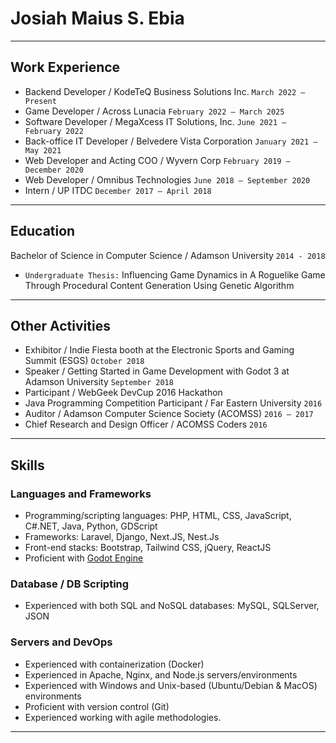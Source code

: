 # Josiah Maius S. Ebia

---

## Work Experience 

- Backend Developer / KodeTeQ Business Solutions Inc. `March 2022 – Present`
- Game Developer / Across Lunacia `February 2022 – March 2025`
- Software Developer / MegaXcess IT Solutions, Inc. `June 2021 – February 2022`
- Back-office IT Developer / Belvedere Vista Corporation `January 2021 – May 2021`
- Web Developer and Acting COO / Wyvern Corp `February 2019 – December 2020` 
- Web Developer / Omnibus Technologies `June 2018 – September 2020` 
- Intern / UP ITDC `December 2017 – April 2018` 

---

## Education 

Bachelor of Science in Computer Science / Adamson University `2014 - 2018 `

- `Undergraduate Thesis:` Influencing Game Dynamics in A Roguelike Game Through Procedural Content Generation Using Genetic Algorithm

---

## Other Activities 

- Exhibitor / Indie Fiesta booth at the Electronic Sports and Gaming Summit (ESGS) `October 2018` 
- Speaker / Getting Started in Game Development with Godot 3 at Adamson University `September 2018` 
- Participant / WebGeek DevCup 2016 Hackathon 
- Java Programming Competition Participant / Far Eastern University `2016` 
- Auditor / Adamson Computer Science Society (ACOMSS) `2016 – 2017` 
- Chief Research and Design Officer / ACOMSS Coders `2016` 

---

## Skills

### Languages and Frameworks
- Programming/scripting languages: PHP, HTML, CSS, JavaScript, C#.NET, Java, Python, GDScript 
- Frameworks: Laravel, Django, Next.JS, Nest.Js
- Front-end stacks: Bootstrap, Tailwind CSS, jQuery, ReactJS 
- Proficient with [Godot Engine](https://godotengine.org/)

### Database / DB Scripting
- Experienced with both SQL and NoSQL databases: MySQL, SQLServer, JSON

### Servers and DevOps
- Experienced with containerization (Docker)
- Experienced in Apache, Nginx, and Node.js servers/environments
- Experienced with Windows and Unix-based (Ubuntu/Debian & MacOS) environments 
- Proficient with version control (Git)
- Experienced working with agile methodologies. 

---


